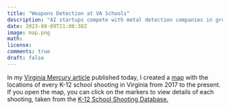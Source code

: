 ```yaml
---
title: "Weapons Detection at VA Schools"
description: "AI startups compete with metal detection companies in growing market."
date: 2023-08-09T21:08:38Z
image: map.png
math: 
license: 
comments: true
draft: false
---
```



In my [Virginia Mercury article](https://www.virginiamercury.com/2023/08/09/ai-weapons-detection-startups-compete-with-industry-giant-in-expanding-va-school-market/) published today, I created a [map](https://www.google.com/maps/d/u/1/embed?mid=1prg94r0CXJullmAY8NIRUFG8QzDStGE&ehbc=2E312F) with the locations of every K-12 school shooting in Virginia from 2017 to the present. If you open the map, you can click on the markers to view details of each shooting, taken from the [K-12 School Shooting Database.](k12ssdb.org/)


